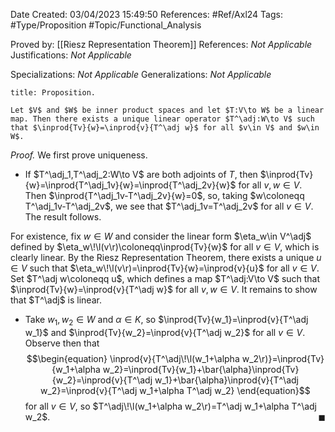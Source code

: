 <div class="topSpace"></div>

Date Created: 03/04/2023 15:49:50
References: #Ref/Axl24
Tags: #Type/Proposition #Topic/Functional_Analysis

Proved by: [[Riesz Representation Theorem]]
References: <i>Not Applicable</i>
Justifications: <i>Not Applicable</i>

Specializations: <i>Not Applicable</i>
Generalizations: <i>Not Applicable</i>

``` ad-Proposition
title: Proposition.

Let $V$ and $W$ be inner product spaces and let $T:V\to W$ be a linear map. Then there exists a unique linear operator $T^\adj:W\to V$ such that $\inprod{Tv}{w}=\inprod{v}{T^\adj w}$ for all $v\in V$ and $w\in W$.

```

<i>Proof.</i> We first prove uniqueness.
* If $T^\adj_1,T^\adj_2:W\to V$ are both adjoints of $T$, then $\inprod{Tv}{w}=\inprod{T^\adj_1v}{w}=\inprod{T^\adj_2v}{w}$ for all $v,w\in V$. Then $\inprod{T^\adj_1v-T^\adj_2v}{w}=0$, so, taking $w\coloneqq T^\adj_1v-T^\adj_2v$, we see that $T^\adj_1v=T^\adj_2v$ for all $v\in V$. The result follows.

For existence, fix $w\in W$ and consider the linear form $\eta_w\in V^\adj$ defined by $\eta_w\!\l(v\r)\coloneqq\inprod{Tv}{w}$ for all $v\in V$, which is clearly linear. By the Riesz Representation Theorem, there exists a unique $u\in V$ such that $\eta_w\!\l(v\r)=\inprod{Tv}{w}=\inprod{v}{u}$ for all $v\in V$. Set $T^\adj w\coloneqq u$, which defines a map $T^\adj:V\to V$ such that $\inprod{Tv}{w}=\inprod{v}{T^\adj w}$ for all $v,w\in V$. It remains to show that $T^\adj$ is linear.
* Take $w_1,w_2\in W$ and $\alpha\in K$, so $\inprod{Tv}{w_1}=\inprod{v}{T^\adj w_1}$ and $\inprod{Tv}{w_2}=\inprod{v}{T^\adj w_2}$ for all $v\in V$. Observe then that
$$\begin{equation}
    \inprod{v}{T^\adj\!\l(w_1+\alpha w_2\r)}=\inprod{Tv}{w_1+\alpha w_2}=\inprod{Tv}{w_1}+\bar{\alpha}\inprod{Tv}{w_2}=\inprod{v}{T^\adj w_1}+\bar{\alpha}\inprod{v}{T^\adj w_2}=\inprod{v}{T^\adj w_1+\alpha T^\adj w_2}
\end{equation}$$
for all $v\in V$, so $T^\adj\!\l(w_1+\alpha w_2\r)=T^\adj w_1+\alpha T^\adj w_2$.<span style="float:right;">$\blacksquare$</span>
